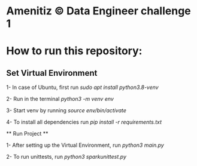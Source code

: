 # Amenitiz © Data Engineer challenge 1

# How to run this repository:


## Set Virtual Environment

1- In case of Ubuntu, first run *sudo apt install python3.8-venv*

2- Run in the terminal *python3 -m venv env*

3- Start venv by running *source env/bin/activate*

4- To install all dependencies run *pip install -r requirements.txt*

** Run Project **

1- After setting up the Virtual Environment, run *python3 main.py*

2- To run unittests, run *python3 sparkunittest.py*

